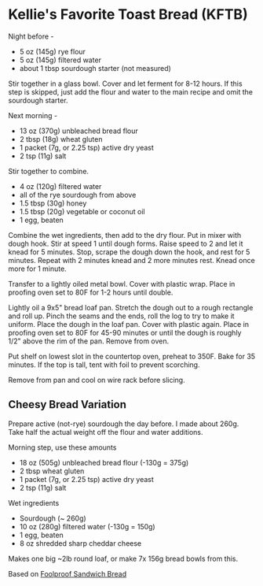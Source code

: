 # Kellie's Favorite Toast Bread (KFTB)

Night before -

- 5 oz (145g) rye flour
- 5 oz (145g) filtered water
- about 1 tbsp sourdough starter (not measured)

Stir together in a glass bowl. Cover and let ferment for 8-12 hours.
If this step is skipped, just add the flour and water to the main recipe
and omit the sourdough starter.

Next morning -

- 13 oz (370g) unbleached bread flour
- 2 tbsp (18g) wheat gluten
- 1 packet (7g, or 2.25 tsp) active dry yeast
- 2 tsp (11g) salt

Stir together to combine.

- 4 oz (120g) filtered water
- all of the rye sourdough from above
- 1.5 tbsp (30g) honey
- 1.5 tbsp (20g) vegetable or coconut oil
- 1 egg, beaten

Combine the wet ingredients, then add to the dry flour.
Put in mixer with dough hook. Stir at speed 1 until dough forms.
Raise speed to 2 and let it knead for 5 minutes.
Stop, scrape the dough down the hook, and rest for 5 minutes.
Repeat with 2 minutes knead and 2 more minutes rest.
Knead once more for 1 minute.

Transfer to a lightly oiled metal bowl. Cover with plastic wrap.
Place in proofing oven set to 80F for 1-2 hours until double.

Lightly oil a 9x5" bread loaf pan.
Stretch the dough out to a rough rectangle and roll up.
Pinch the seams and the ends, roll the log to try to make it uniform.
Place the dough in the loaf pan. Cover with plastic again.
Place in proofing oven set to 80F for 45-90 minutes
or until the dough is roughly 1/2" above the rim of the pan.
Remove from oven.

Put shelf on lowest slot in the countertop oven, preheat to 350F.
Bake for 35 minutes.
If the top is tall, tent with foil to prevent scorching.

Remove from pan and cool on wire rack before slicing.

## Cheesy Bread Variation

Prepare active (not-rye) sourdough the day before. I made about 260g.
Take half the actual weight off the flour and water additions.

Morning step, use these amounts

- 18 oz (505g) unbleached bread flour (-130g = 375g)
- 2 tbsp wheat gluten
- 1 packet (7g, or 2.25 tsp) active dry yeast
- 2 tsp (11g) salt

Wet ingredients

- Sourdough (~ 260g)
- 10 oz (280g) filtered water (-130g = 150g)
- 1 egg, beaten
- 8 oz shredded sharp cheddar cheese

Makes one big ~2lb round loaf, or make 7x 156g bread bowls from this.

Based on 
[Foolproof Sandwich Bread](https://www.attainable-sustainable.net/homemade-sandwich-bread/)

